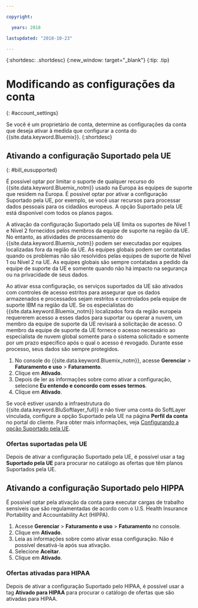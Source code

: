 ```yaml
---

copyright:

  years: 2018

lastupdated: "2018-10-23" 

---
```


{:shortdesc: .shortdesc}
{:new_window: target="_blank"}
{:tip: .tip}

# Modificando as configurações da conta
{: #account_settings}

Se você é um proprietário de conta, determine as configurações da conta que deseja ativar à medida que configurar a
conta do {{site.data.keyword.Bluemix}}.
{:shortdesc}

## Ativando a configuração Suportado pela UE
{: #bill_eusupported}

É possível optar por limitar o suporte de qualquer recurso do {{site.data.keyword.Bluemix_notm}} usado
na Europa às equipes de suporte que residem na Europa. É possível optar por ativar a configuração
Suportado pela UE, por exemplo, se você usar recursos para processar dados pessoais para os cidadãos europeus. A opção Suportado pela UE está disponível com todos os planos pagos.

A ativação da configuração Suportado pela UE limita os suportes de Nível 1 e Nível 2 fornecidos pelos membros da
equipe de suporte na região da UE. No entanto, as atividades de processamento do {{site.data.keyword.Bluemix_notm}} podem ser executadas por equipes localizadas fora da região da UE. As equipes globais podem ser contatadas quando os problemas não são resolvidos pelas equipes de suporte de Nível 1 ou
Nível 2 na UE. As equipes globais são sempre contatadas a pedido da equipe de suporte da UE e somente quando não há impacto na segurança ou na privacidade de seus dados.

Ao ativar essa configuração, os serviços suportados da UE são ativados com controles de acesso estritos para
assegurar que os dados armazenados e processados sejam restritos e controlados pela equipe de suporte IBM na região
da UE. Se os especialistas do {{site.data.keyword.Bluemix_notm}} localizados fora da região europeia requererem acesso a esses dados para suportar ou operar a nuvem, um membro da equipe de suporte da UE revisará a solicitação de acesso. O membro da equipe de suporte da UE fornece o acesso necessário ao especialista de nuvem global somente para o sistema solicitado e somente por um prazo específico após o qual o acesso é revogado. Durante esse processo, seus dados são sempre protegidos.

  1. No console do {{site.data.keyword.Bluemix_notm}}, acesse **Gerenciar** > **Faturamento e uso** > **Faturamento**.  
  2. Clique em **Ativado**.
  3. Depois de ler as informações sobre como ativar a configuração, selecione **Eu entendo e concordo com esses termos**.
  4. Clique em **Ativado**.

Se você estiver usando a infraestrutura do {{site.data.keyword.BluSoftlayer_full}} e não tiver uma conta
do SoftLayer vinculada, configure a opção Suportado pela UE na página **Perfil da conta** no
portal do cliente. Para obter mais informações, veja [Configurando a opção Suportado pela UE](/docs/customer-portal/cpmanuserprof.html#cp_seteusupported).

### Ofertas suportadas pela UE

Depois de ativar a configuração Suportado pela UE, é possível usar a tag **Suportado pela UE**
para procurar no catálogo as ofertas que têm planos Suportados pela UE.  

## Ativando a configuração Suportado pelo HIPPA

É possível optar pela ativação da conta para executar cargas de trabalho sensíveis que são regulamentadas
de acordo com o U.S. Health Insurance Portability and Accountability Act (HIPPA). 

1. Acesse **Gerenciar** > **Faturamento e uso** > **Faturamento** no console.
2. Clique em **Ativado**. 
3. Leia as informações sobre como ativar essa configuração. Não é possível desativá-la após sua ativação. 
4. Selecione **Aceitar**. 
5. Clique em **Ativado**.

### Ofertas ativadas para HIPAA

Depois de ativar a configuração Suportado pelo HIPAA, é possível usar a tag **Ativado para
HIPAA** para procurar o catálogo de ofertas que são ativadas para HIPAA. 
